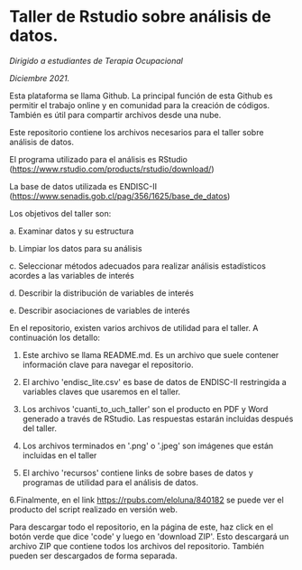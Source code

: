 # Taller de Rstudio sobre análisis de datos.

*Dirigido a estudiantes de Terapia Ocupacional*

*Diciembre 2021.*

Esta plataforma se llama Github. La principal función de esta Github es permitir el trabajo online y en comunidad para la creación de códigos. También es útil para compartir archivos desde una nube.

Este repositorio contiene los archivos necesarios para el taller sobre análisis de datos.

El programa utilizado para el análisis es RStudio (https://www.rstudio.com/products/rstudio/download/)

La base de datos utilizada es ENDISC-II (https://www.senadis.gob.cl/pag/356/1625/base_de_datos)

Los objetivos del taller son:

a. Examinar datos y su estructura

b. Limpiar los datos para su análisis

c. Seleccionar métodos adecuados para realizar análisis estadísticos acordes a las variables de interés

d. Describir la distribución de variables de interés

e. Describir asociaciones de variables de interés


En el repositorio, existen varios archivos de utilidad para el taller. A continuación los detallo:

1. Este archivo se llama README.md. Es un archivo que suele contener información clave para navegar el repositorio.

2. El archivo 'endisc_lite.csv' es base de datos de ENDISC-II restringida a variables claves que usaremos en el taller.

3. Los archivos 'cuanti_to_uch_taller' son el producto en PDF y Word  generado a través de RStudio. Las respuestas estarán incluidas después del taller.

4. Los archivos terminados en '.png' o '.jpeg' son imágenes que están incluidas en el taller

5. El archivo 'recursos' contiene links de sobre bases de datos y programas de utilidad para el análisis de datos.

6.Finalmente, en el link https://rpubs.com/eloluna/840182 se puede ver el producto del script realizado en versión web.

Para descargar todo el repositorio, en la página de este, haz click en el botón verde que dice 'code' y luego en 'download ZIP'. Esto descargará un archivo ZIP que contiene todos los archivos del repositorio. También pueden ser descargados de forma separada.
